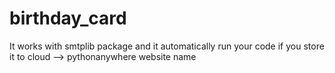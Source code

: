 # birthday_card
It works with smtplib package and it automatically run your code if you store it to cloud --> pythonanywhere
website name
